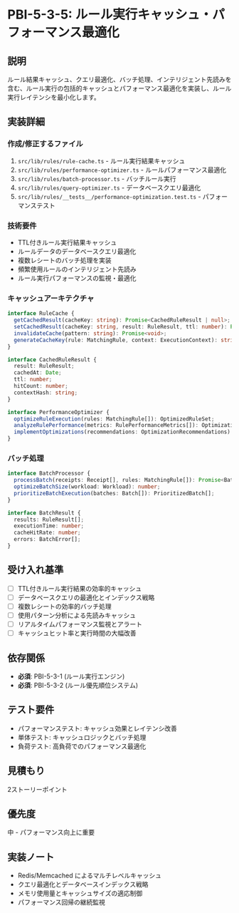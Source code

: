 # PBI-5-3-5: ルール実行キャッシュ・パフォーマンス最適化

## 説明

ルール結果キャッシュ、クエリ最適化、バッチ処理、インテリジェント先読みを含む、ルール実行の包括的キャッシュとパフォーマンス最適化を実装し、ルール実行レイテンシを最小化します。

## 実装詳細

### 作成/修正するファイル

1. `src/lib/rules/rule-cache.ts` - ルール実行結果キャッシュ
2. `src/lib/rules/performance-optimizer.ts` - ルールパフォーマンス最適化
3. `src/lib/rules/batch-processor.ts` - バッチルール実行
4. `src/lib/rules/query-optimizer.ts` - データベースクエリ最適化
5. `src/lib/rules/__tests__/performance-optimization.test.ts` - パフォーマンステスト

### 技術要件

- TTL付きルール実行結果キャッシュ
- ルールデータのデータベースクエリ最適化
- 複数レシートのバッチ処理を実装
- 頻繁使用ルールのインテリジェント先読み
- ルール実行パフォーマンスの監視・最適化

### キャッシュアーキテクチャ

```typescript
interface RuleCache {
  getCachedResult(cacheKey: string): Promise<CachedRuleResult | null>;
  setCachedResult(cacheKey: string, result: RuleResult, ttl: number): Promise<void>;
  invalidateCache(pattern: string): Promise<void>;
  generateCacheKey(rule: MatchingRule, context: ExecutionContext): string;
}

interface CachedRuleResult {
  result: RuleResult;
  cachedAt: Date;
  ttl: number;
  hitCount: number;
  contextHash: string;
}

interface PerformanceOptimizer {
  optimizeRuleExecution(rules: MatchingRule[]): OptimizedRuleSet;
  analyzeRulePerformance(metrics: RulePerformanceMetrics[]): OptimizationRecommendations;
  implementOptimizations(recommendations: OptimizationRecommendations): Promise<void>;
}
```

### バッチ処理

```typescript
interface BatchProcessor {
  processBatch(receipts: Receipt[], rules: MatchingRule[]): Promise<BatchResult>;
  optimizeBatchSize(workload: Workload): number;
  prioritizeBatchExecution(batches: Batch[]): PrioritizedBatch[];
}

interface BatchResult {
  results: RuleResult[];
  executionTime: number;
  cacheHitRate: number;
  errors: BatchError[];
}
```

## 受け入れ基準

- [ ] TTL付きルール実行結果の効率的キャッシュ
- [ ] データベースクエリの最適化とインデックス戦略
- [ ] 複数レシートの効率的バッチ処理
- [ ] 使用パターン分析による先読みキャッシュ
- [ ] リアルタイムパフォーマンス監視とアラート
- [ ] キャッシュヒット率と実行時間の大幅改善

## 依存関係

- **必須**: PBI-5-3-1 (ルール実行エンジン)
- **必須**: PBI-5-3-2 (ルール優先順位システム)

## テスト要件

- パフォーマンステスト: キャッシュ効果とレイテンシ改善
- 単体テスト: キャッシュロジックとバッチ処理
- 負荷テスト: 高負荷でのパフォーマンス最適化

## 見積もり

2ストーリーポイント

## 優先度

中 - パフォーマンス向上に重要

## 実装ノート

- Redis/Memcached によるマルチレベルキャッシュ
- クエリ最適化とデータベースインデックス戦略
- メモリ使用量とキャッシュサイズの適応制御
- パフォーマンス回帰の継続監視
